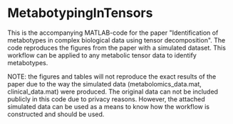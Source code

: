 # MetabotypingInTensors

This is the accompanying MATLAB-code for the paper "Identification of metabotypes in complex biological data using tensor decomposition". 
The code reproduces the figures from the paper with a simulated dataset. This workflow can be applied to any metabolic tensor data to identify metabotypes.

NOTE: the figures and tables will not reproduce the exact results of the paper due to the way the simulated data (metabolomics_data.mat, clinical_data.mat) were produced.
The original data can not be included publicly  in this code due to privacy reasons. However, the attached simulated data can be used as a means to know how the workflow is constructed and should be used.